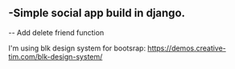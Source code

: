 

-Simple social app build in django.
-
--
Add delete friend function

I'm using blk design system for bootsrap:
https://demos.creative-tim.com/blk-design-system/